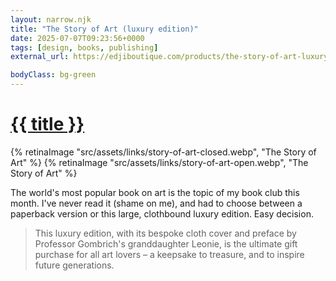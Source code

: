 ```yaml
---
layout: narrow.njk
title: "The Story of Art (luxury edition)"
date: 2025-07-07T09:23:56+0000
tags: [design, books, publishing]
external_url: https://edjiboutique.com/products/the-story-of-art-luxury-edition/?ref=daniel.pizza

bodyClass: bg-green
---
```


<h1><a href="{{ external_url }}">{{ title }}</a></h1>

{% retinaImage "src/assets/links/story-of-art-closed.webp", "The Story of Art" %}
{% retinaImage "src/assets/links/story-of-art-open.webp", "The Story of Art" %}

The world's most popular book on art is the topic of my book club this month. I've never read it (shame on me), and had to choose between a paperback version or this large, clothbound luxury edition. Easy decision. 

> This luxury edition, with its bespoke cloth cover and preface by Professor Gombrich's granddaughter Leonie,  is the ultimate gift purchase for all art lovers – a keepsake to treasure, and to inspire future generations.